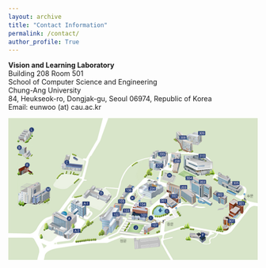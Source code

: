 ```yaml
---
layout: archive
title: "Contact Information"
permalink: /contact/
author_profile: True
---
```

**Vision and Learning Laboratory**      
Building 208 Room 501      
School of Computer Science and Engineering   
Chung-Ang University  
84, Heukseok-ro, Dongjak-gu, Seoul 06974, Republic of Korea      
Email: eunwoo (at) cau.ac.kr

<img src='/images/cau_map.png' width="700" align="left" style="margin-right:50px">
